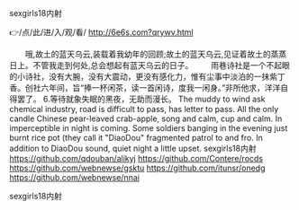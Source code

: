 
sexgirls18内射




👉/点/此/进/入/观/看/ http://6e6s.com?qrywv.html




　　哦,故土的蓝天乌云,装载着我幼年的回顾;故土的蓝天乌云,见证着故土的蒸蒸日上。不管我走到何处,总会想起有蓝天乌云的日子。
　　雨巷诗社是一个不起眼的小诗社，没有大腕，没有大震动，更没有感化力，惟有尘事中淡泊的一抹紫丁香。创社六年间，旨“捧一杯闲茶，读一首闲诗，度我一闲身。”非所他求，洋洋自得罢了。
	6.等待就象失眠的黑夜，无助而漫长。
The muddy to wind ask chemical industry, road is difficult to pass, has letter to pass.
All the only candle Chinese pear-leaved crab-apple, song and calm, cup and calm.
In imperceptible in night is coming.
Some soldiers banging in the evening just burnt rice pot (they call it "DiaoDou" fragmented patrol to and fro.
In addition to DiaoDou sound, quiet night a little upset.
sexgirls18内射 https://github.com/qdouban/alikyj
https://github.com/Contere/rocds
https://github.com/webnewse/gsktu
https://github.com/itunsr/onedg
https://github.com/webnewse/nnai





sexgirls18内射
